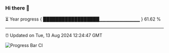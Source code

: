 ### Hi there 👋

⏳ Year progress { ██████████████████▁▁▁▁▁▁▁▁▁▁▁▁ } 61.62 %

---

⏰ Updated on Tue, 13 Aug 2024 12:24:47 GMT

![Progress Bar CI](https://github.com/liununu/liununu/workflows/Progress%20Bar%20CI/badge.svg)
